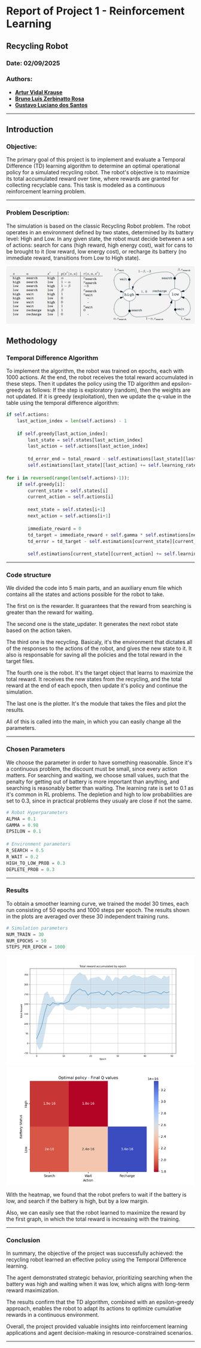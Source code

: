 # Report of Project 1 - Reinforcement Learning
## Recycling Robot
### Date: 02/09/2025
### Authors:
 - [**Artur Vidal Krause**](https://github.com/arturvidalkrause)
 - [**Bruno Luís Zerbinatto Rosa**](https://github.com/brunolzrosa)
 - [**Gustavo Luciano dos Santos**](https://github.com/gstavol)

---

## Introduction

### Objective:

The primary goal of this project is to implement and evaluate a Temporal Difference (TD) learning algorithm to determine an optimal operational policy for a simulated recycling robot. The robot's objective is to maximize its total accumulated reward over time, where rewards are granted for collecting recyclable cans. This task is modeled as a continuous reinforcement learning problem.

---

### Problem Description:

The simulation is based on the classic Recycling Robot problem. The robot operates in an environment defined by two states, determined by its battery level: High and Low. In any given state, the robot must decide between a set of actions: search for cans (high reward, high energy cost), wait for cans to be brought to it (low reward, low energy cost), or recharge its battery (no immediate reward, transitions from Low to High state).

![Image demonstrating the proposed garbage collection robot problem](./images/proposed_problem.png)



## Methodology

### Temporal Difference Algorithm

To implement the algorithm, the robot was trained on epochs, each with 1000 actions. At the end, the robot receives the total reward accumulated in these steps. Then it updates the policy using the TD algorithm and epsilon-greedy as follows:
If the step is exploratory (random), then the weights are not updated.
If it is greedy (exploitation), then we update the q-value in the table using the temporal difference algorithm:


```python
if self.actions:
    last_action_index = len(self.actions) - 1
    
    if self.greedy[last_action_index]:
        last_state = self.states[last_action_index]
        last_action = self.actions[last_action_index]

        td_error_end = total_reward - self.estimations[last_state][last_action]
        self.estimations[last_state][last_action] += self.learning_rate * td_error_end

for i in reversed(range(len(self.actions)-1)):
    if self.greedy[i]:
        current_state = self.states[i]
        current_action = self.actions[i]

        next_state = self.states[i+1]
        next_action = self.actions[i+1]

        immediate_reward = 0
        td_target = immediate_reward + self.gamma * self.estimations[next_state][next_action]
        td_error = td_target - self.estimations[current_state][current_action]

        self.estimations[current_state][current_action] += self.learning_rate * td_error
```

---

### Code structure

We divided the code into 5 main parts, and an auxiliary enum file which contains all the states and actions possible for the robot to take.

The first on is the rewarder. It guarantees that the reward from searching is greater than the reward for waiting.

The second one is the state_updater. It generates the next robot state based on the action taken.

The third one is the recycling. Basicaly, it's the environment that dictates all of the responses to the actions of the robot, and gives the new state to it. It also is responsable for saving all the policies and the total reward in the target files.

The fourth one is the robot. It's the target object that learns to maximize the total reward. It receives the new states from the recycling, and the total reward at the end of each epoch, then update it's policy and continue the simulation.

The last one is the plotter. It's the module that takes the files and plot the results.

All of this is called into the main, in which you can easily change all the parameters.

---

### Chosen Parameters

We choose the parameter in order to have something reasonable. Since it's a continuous problem, the discount must be small, since every action matters. For searching and waiting, we choose small values, such that the penalty for getting out of battery is more important than anything, and searching is reasonably better than waiting. 
The learning rate is set to 0.1 as it's common in RL problems.
The depletion and high to low probabilities are set to 0.3, since in practical problems they usualy are close if not the same.


```python
# Robot Hyperparameters
ALPHA = 0.1
GAMMA = 0.98
EPSILON = 0.1

# Environment parameters
R_SEARCH = 0.5
R_WAIT = 0.2
HIGH_TO_LOW_PROB = 0.3
DEPLETE_PROB = 0.3
```

---

### Results
To obtain a smoother learning curve, we trained the model 30 times, each run consisting of 50 epochs and 1000 steps per epoch. The results shown in the plots are averaged over these 30 independent training runs.

```python
# Simulation parameters
NUM_TRAIN = 30
NUM_EPOCHS = 50
STEPS_PER_EPOCH = 1000
```

![Graphic total reward accumulated by epoch](../data/plots/reward_plot.png)
![Graphic opimal policy - Final Q values](../data/plots/policy_heatmap.png)

With the heatmap, we found that the robot prefers to wait if the battery is low, and search if the battery is high, but by a low margin.

Also, we can easily see that the robot learned to maximize the reward by the first graph, in which the total reward is increasing with the training.

---

### Conclusion

In summary, the objective of the project was successfully achieved: the recycling robot learned an effective policy using the Temporal Difference learning. 

The agent demonstrated strategic behavior, prioritizing searching when the battery was high and waiting when it was low, which aligns with long-term reward maximization. 

The results confirm that the TD algorithm, combined with an epsilon-greedy approach, enables the robot to adapt its actions to optimize cumulative rewards in a continuous environment. 

Overall, the project provided valuable insights into reinforcement learning applications and agent decision-making in resource-constrained scenarios.

---
